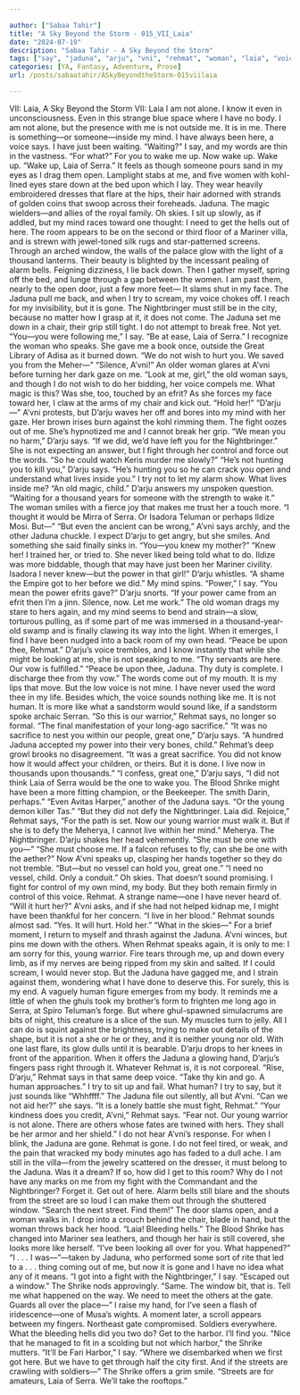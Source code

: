 ```yaml
---

author: ["Sabaa Tahir"]
title: "A Sky Beyond the Storm - 015_VII_Laia"
date: "2024-07-19"
description: "Sabaa Tahir - A Sky Beyond the Storm"
tags: ["say", "jaduna", "arju", "vni", "rehmat", "woman", "laia", "voice", "one", "mind", "wake", "get", "must", "fight", "nightbringer", "still", "great", "would", "never", "power", "sound", "like", "shrike", "young", "even"]
categories: [YA, Fantasy, Adventure, Prose]
url: /posts/sabaatahir/ASkyBeyondtheStorm-015viilaia

---
```



VII: Laia, A Sky Beyond the Storm
VII: Laia
I am not alone. I know it even in unconsciousness. Even in this strange blue space where I have no body.
I am not alone, but the presence with me is not outside me. It is in me.
There is something—or someone—inside my mind.
I have always been here, a voice says. I have just been waiting.
“Waiting?” I say, and my words are thin in the vastness. “For what?”
For you to wake me up.
Now wake up.
Wake up.
“Wake up, Laia of Serra.”
It feels as though someone pours sand in my eyes as I drag them open. Lamplight stabs at me, and five women with kohl-lined eyes stare down at the bed upon which I lay. They wear heavily embroidered dresses that flare at the hips, their hair adorned with strands of golden coins that swoop across their foreheads.
Jaduna. The magic wielders—and allies of the royal family.
Oh skies. I sit up slowly, as if addled, but my mind races toward one thought: I need to get the hells out of here.
The room appears to be on the second or third floor of a Mariner villa, and is strewn with jewel-toned silk rugs and star-patterned screens. Through an arched window, the walls of the palace glow with the light of a thousand lanterns. Their beauty is blighted by the incessant pealing of alarm bells.
Feigning dizziness, I lie back down. Then I gather myself, spring off the bed, and lunge through a gap between the women. I am past them, nearly to the open door, just a few more feet—
It slams shut in my face. The Jaduna pull me back, and when I try to scream, my voice chokes off. I reach for my invisibility, but it is gone. The Nightbringer must still be in the city, because no matter how I grasp at it, it does not come.
The Jaduna set me down in a chair, their grip still tight. I do not attempt to break free. Not yet.
“You—you were following me,” I say.
“Be at ease, Laia of Serra.” I recognize the woman who speaks. She gave me a book once, outside the Great Library of Adisa as it burned down. “We do not wish to hurt you. We saved you from the Meher—”
“Silence, A’vni!” An older woman glares at A’vni before turning her dark gaze on me.
“Look at me, girl,” the old woman says, and though I do not wish to do her bidding, her voice compels me. What magic is this? Was she, too, touched by an efrit? As she forces my face toward her, I claw at the arms of my chair and kick out.
“Hold her!”
“D’arju—” A’vni protests, but D’arju waves her off and bores into my mind with her gaze. Her brown irises burn against the kohl rimming them. The fight oozes out of me. She’s hypnotized me and I cannot break her grip.
“We mean you no harm,” D’arju says. “If we did, we’d have left you for the Nightbringer.”
She is not expecting an answer, but I fight through her control and force out the words. “So he could watch Keris murder me slowly?”
“He’s not hunting you to kill you,” D’arju says. “He’s hunting you so he can crack you open and understand what lives inside you.”
I try not to let my alarm show. What lives inside me?
“An old magic, child.” D’arju answers my unspoken question. “Waiting for a thousand years for someone with the strength to wake it.” The woman smiles with a fierce joy that makes me trust her a touch more. “I thought it would be Mirra of Serra. Or Isadora Teluman or perhaps Ildize Mosi. But—”
“But even the ancient can be wrong,” A’vni says archly, and the other Jaduna chuckle. I expect D’arju to get angry, but she smiles. And something she said finally sinks in.
“You—you knew my mother?”
“Knew her! I trained her, or tried to. She never liked being told what to do. Ildize was more biddable, though that may have just been her Mariner civility. Isadora I never knew—but the power in that girl!” D’arju whistles. “A shame the Empire got to her before we did.”
My mind spins. “Power,” I say. “You mean the power efrits gave?”
D’arju snorts. “If your power came from an efrit then I’m a jinn. Silence, now. Let me work.”
The old woman drags my stare to hers again, and my mind seems to bend and strain—a slow, torturous pulling, as if some part of me was immersed in a thousand-year-old swamp and is finally clawing its way into the light. When it emerges, I find I have been nudged into a back room of my own head.
“Peace be upon thee, Rehmat.” D’arju’s voice trembles, and I know instantly that while she might be looking at me, she is not speaking to me. “Thy servants are here. Our vow is fulfilled.”
“Peace be upon thee, Jaduna. Thy duty is complete. I discharge thee from thy vow.”
The words come out of my mouth. It is my lips that move. But the low voice is not mine. I have never used the word thee in my life. Besides which, the voice sounds nothing like me. It is not human. It is more like what a sandstorm would sound like, if a sandstorm spoke archaic Serran.
“So this is our warrior,” Rehmat says, no longer so formal. “The final manifestation of your long-ago sacrifice.”
“It was no sacrifice to nest you within our people, great one,” D’arju says.
“A hundred Jaduna accepted my power into their very bones, child.” Rehmat’s deep growl brooks no disagreement. “It was a great sacrifice. You did not know how it would affect your children, or theirs. But it is done. I live now in thousands upon thousands.”
“I confess, great one,” D’arju says, “I did not think Laia of Serra would be the one to wake you. The Blood Shrike might have been a more fitting champion, or the Beekeeper. The smith Darin, perhaps.”
“Even Avitas Harper,” another of the Jaduna says. “Or the young demon killer Tas.”
“But they did not defy the Nightbringer. Laia did. Rejoice,” Rehmat says, “For the path is set. Now our young warrior must walk it. But if she is to defy the Meherya, I cannot live within her mind.”
Meherya. The Nightbringer.
D’arju shakes her head vehemently. “She must be one with you—”
“She must choose me. If a falcon refuses to fly, can she be one with the aether?”
Now A’vni speaks up, clasping her hands together so they do not tremble. “But—but no vessel can hold you, great one.”
“I need no vessel, child. Only a conduit.”
Oh skies. That doesn’t sound promising. I fight for control of my own mind, my body. But they both remain firmly in control of this voice. Rehmat. A strange name—one I have never heard of.
“Will it hurt her?” A’vni asks, and if she had not helped kidnap me, I might have been thankful for her concern.
“I live in her blood.” Rehmat sounds almost sad. “Yes. It will hurt. Hold her.”
“What in the skies—” For a brief moment, I return to myself and thrash against the Jaduna. A’vni winces, but pins me down with the others.
When Rehmat speaks again, it is only to me: I am sorry for this, young warrior.
Fire tears through me, up and down every limb, as if my nerves are being ripped from my skin and salted. If I could scream, I would never stop. But the Jaduna have gagged me, and I strain against them, wondering what I have done to deserve this. For surely, this is my end.
A vaguely human figure emerges from my body. It reminds me a little of when the ghuls took my brother’s form to frighten me long ago in Serra, at Spiro Teluman’s forge. But where ghul-spawned simulacrums are bits of night, this creature is a slice of the sun.
My muscles turn to jelly. All I can do is squint against the brightness, trying to make out details of the shape, but it is not a she or he or they, and it is neither young nor old. With one last flare, its glow dulls until it is bearable.
D’arju drops to her knees in front of the apparition. When it offers the Jaduna a glowing hand, D’arju’s fingers pass right through it. Whatever Rehmat is, it is not corporeal.
“Rise, D’arju,” Rehmat says in that same deep voice. “Take thy kin and go. A human approaches.”
I try to sit up and fail. What human? I try to say, but it just sounds like “Whhffff.”
The Jaduna file out silently, all but A’vni. “Can we not aid her?” she says. “It is a lonely battle she must fight, Rehmat.”
“Your kindness does you credit, A’vni,” Rehmat says. “Fear not. Our young warrior is not alone. There are others whose fates are twined with hers. They shall be her armor and her shield.”
I do not hear A’vni’s response. For when I blink, the Jaduna are gone. Rehmat is gone. I do not feel tired, or weak, and the pain that wracked my body minutes ago has faded to a dull ache. I am still in the villa—from the jewelry scattered on the dresser, it must belong to the Jaduna.
Was it a dream? If so, how did I get to this room? Why do I not have any marks on me from my fight with the Commandant and the Nightbringer?
Forget it. Get out of here.
Alarm bells still blare and the shouts from the street are so loud I can make them out through the shuttered window. “Search the next street. Find them!”
The door slams open, and a woman walks in. I drop into a crouch behind the chair, blade in hand, but the woman throws back her hood.
“Laia! Bleeding hells.” The Blood Shrike has changed into Mariner sea leathers, and though her hair is still covered, she looks more like herself. “I’ve been looking all over for you. What happened?”
“I . . . I was—”—taken by Jaduna, who performed some sort of rite that led to a . . . thing coming out of me, but now it is gone and I have no idea what any of it means.
“I got into a fight with the Nightbringer,” I say. “Escaped out a window.”
The Shrike nods approvingly. “Same. The window bit, that is. Tell me what happened on the way. We need to meet the others at the gate. Guards all over the place—”
I raise my hand, for I’ve seen a flash of iridescence—one of Musa’s wights. A moment later, a scroll appears between my fingers.
Northeast gate compromised. Soldiers everywhere. What the bleeding hells did you two do? Get to the harbor. I’ll find you.
“Nice that he managed to fit in a scolding but not which harbor,” the Shrike mutters.
“It’ll be Fari Harbor,” I say. “Where we disembarked when we first got here. But we have to get through half the city first. And if the streets are crawling with soldiers—”
The Shrike offers a grim smile. “Streets are for amateurs, Laia of Serra. We’ll take the rooftops.”
